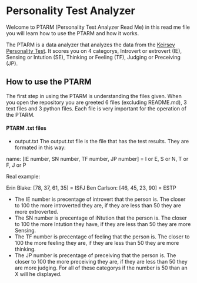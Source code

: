 # Personality Test Analyzer
Welcome to PTARM (Personality Test Analyzer Read Me) in this read me file you will learn how to use the PTARM and how it works. 

The PTARM is a data analyzer that analyzes the data from the [Keirsey Personality Test](https://www.keirsey.com/). It scores you on 4 categorys, Introvert or extrovert (IE), Sensing or Intution (SE), Thinking or Feeling (TF), Judging or Preceiving (JP).

## How to use the PTARM
The first step in using the PTARM is understanding the files given. When you open the repository you are greeted 6 files (excluding README.md), 3 text files and 3 python files. Each file is very important for the operation of the PTARM.

#### PTARM .txt files
* output.txt
The output.txt file is the file that has the test results. They are formated in this way:

name: [IE number, SN number, TF number, JP number] = I or E, S or N, T or F, J or P

Real example:

Erin Blake: [78, 37, 61, 35] = ISFJ
Ben Carlson: [46, 45, 23, 90] = ESTP

* The IE number is precentage of introvert that the person is. The closer to 100 the more introverted they are, if they are less than 50 they are more extroverted.
* The SN number is precentage of iNtution that the person is. The closer to 100 the more Intution they have, if they are less than 50 they are more Sensing.
* The TF number is precentage of feeling that the person is. The closer to 100 the more feeling they are, if they are less than 50 they are more thinking.
* The JP number is precentage of preceiving that the person is. The closer to 100 the more preceiving they are, if they are less than 50 they are more judging.
For all of these categorys if the number is 50 than an X will he displayed.



